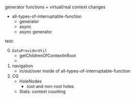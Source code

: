 generator functions + virtual/real context changes

* all-types-of-interruptable-function
  * generator
  * async
  * async generator

test:

0. `DataProviderUtil`
   * getChildrenOfContextInRoot
   * 
1. navigation
   * in/out/over inside of all-types-of-interruptable-function
2. CG
   * HoleNodes
     * root and non-root holes
   * Stats: context counting